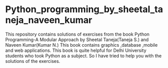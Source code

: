 # Python_programming_by_sheetal_taneja_naveen_kumar
This repository contains solutions of exercises from the book Python Programming-A Modular Approach by Sheetal Taneja(Taneja S.) and Naveen Kumar(Kumar N.)
This book contains graphics ,database ,mobile and web applications.
This book is quite helpful for Delhi University students who took Python as a subject.
So I have tried to help you with the solutions of the exercises.
